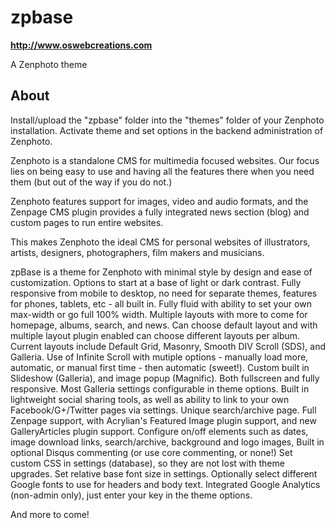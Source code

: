 zpbase
======

**http://www.oswebcreations.com**

A Zenphoto theme

About
--------------

Install/upload the "zpbase" folder into the "themes" folder of your Zenphoto installation. Activate theme and set options in the backend administration of Zenphoto.

Zenphoto is a standalone CMS for multimedia focused websites. Our focus lies on being easy to use and having all the features there when you need them (but out of the way if you do not.)

Zenphoto features support for images, video and audio formats, and the Zenpage CMS plugin provides a fully integrated news section (blog) and custom pages to run entire websites.

This makes Zenphoto the ideal CMS for personal websites of illustrators, artists, designers, photographers, film makers and musicians.

zpBase is a theme for Zenphoto with minimal style by design and ease of customization. Options to start at a base of light or dark contrast. Fully responsive from mobile to desktop, no need for separate themes, features for phones, tablets, etc - all built in. Fully fluid with ability to set your own max-width or go full 100% width. Multiple layouts with more to come for homepage, albums, search, and news.  Can choose default layout and with multiple layout plugin enabled can choose different layouts per album. Current layouts include Default Grid, Masonry, Smooth DIV Scroll (SDS), and Galleria. Use of Infinite Scroll with mutiple options - manually load more, automatic, or manual first time - then automatic (sweet!). Custom built in Slideshow (Galleria), and image popup (Magnific).  Both fullscreen and fully responsive. Most Galleria settings configurable in theme options. Built in lightweight social sharing tools, as well as ability to link to your own Facebook/G+/Twitter pages via settings. Unique search/archive page. Full Zenpage support, with Acrylian's Featured Image plugin support, and new GalleryArticles plugin support. Configure on/off elements such as dates, image download links, search/archive, background and logo images, Built in optional Disqus commenting (or use core commenting, or none!) Set custom CSS in settings (database), so they are not lost with theme upgrades. Set relative base font size in settings. Optionally select different Google fonts to use for headers and body text. Integrated Google Analytics (non-admin only), just enter your key in the theme options.

And more to come!
